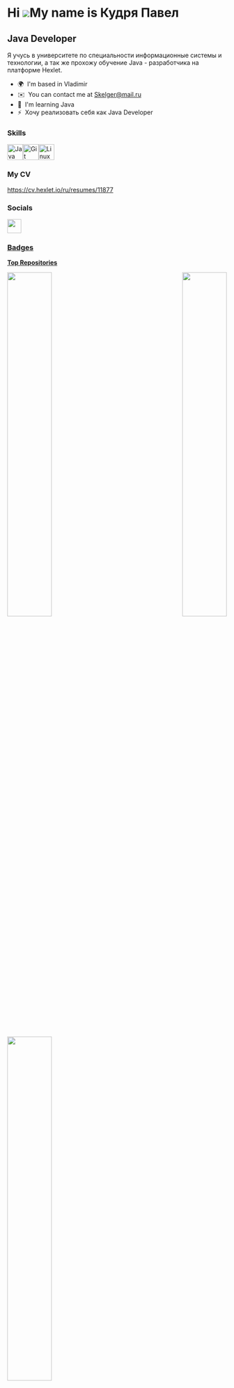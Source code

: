 Hi ![](https://user-images.githubusercontent.com/18350557/176309783-0785949b-9127-417c-8b55-ab5a4333674e.gif)My name is Кудря Павел
===================================================================================================================================

Java Developer
--------------

Я учусь в университете по специальности информационные системы и технологии, а так же прохожу обучение Java - разработчика на платформе Hexlet.

* 🌍  I'm based in Vladimir
* ✉️  You can contact me at [Skelger@mail.ru](mailto:Skelger@mail.ru)
* 🧠  I'm learning Java
* ⚡  Хочу реализовать себя как Java Developer

### Skills


<p align="left">
<a href="https://www.oracle.com/java/" target="_blank" rel="noreferrer"><img src="https://raw.githubusercontent.com/danielcranney/readme-generator/main/public/icons/skills/java-colored.svg" width="36" height="36" alt="Java" /></a><a href="https://git-scm.com/" target="_blank" rel="noreferrer"><img src="https://raw.githubusercontent.com/danielcranney/readme-generator/main/public/icons/skills/git-colored.svg" width="36" height="36" alt="Git" /></a><a href="https://www.linux.org" target="_blank" rel="noreferrer"><img src="https://raw.githubusercontent.com/danielcranney/readme-generator/main/public/icons/skills/linux-colored.svg" width="36" height="36" alt="Linux" /></a>
</p>

### My CV

https://cv.hexlet.io/ru/resumes/11877

### Socials

<p align="left"> <a href="https://www.github.com/Kudrya33" target="_blank" rel="noreferrer"> <picture> <source media="(prefers-color-scheme: dark)" srcset="https://raw.githubusercontent.com/danielcranney/readme-generator/main/public/icons/socials/github-dark.svg" /> <source media="(prefers-color-scheme: light)" srcset="https://raw.githubusercontent.com/danielcranney/readme-generator/main/public/icons/socials/github.svg" /> <img src="https://raw.githubusercontent.com/danielcranney/readme-generator/main/public/icons/socials/github.svg" width="32" height="32" /> </picture> </a></p>

<p align="left"> <a href="t.me/FixKPA" target="_blank" rel="noreferrer">

### Badges

<b>Top Repositories</b>

<div width="100%" align="center"><a href="https://github.com/Kudrya33/Mind-games" align="left"><img align="left" width="45%" src="https://github-readme-stats.vercel.app/api/pin/?username=Kudrya33&repo=Mind-games&title_color=0891b2&text_color=ffffff&icon_color=0891b2&bg_color=1c1917&hide_border=true&locale=en" /></a><a href="https://github.com/Kudrya33/Validator" align="right"><img align="right" width="45%" src="https://github-readme-stats.vercel.app/api/pin/?username=Kudrya33&repo=Validator&title_color=0891b2&text_color=ffffff&icon_color=0891b2&bg_color=1c1917&hide_border=true&locale=en" /></a></div><br /><br /><br /><br /><br /><br /><br />

<br /><br /><br /><br /><br />

<div width="100%" align="center"><a href="https://github.com/Kudrya33/Gendiff" align="left"><img align="left" width="45%" src="https://github-readme-stats.vercel.app/api/pin/?username=Kudrya33&repo=Gendiff&title_color=0891b2&text_color=ffffff&icon_color=0891b2&bg_color=1c1917&hide_border=true&locale=en" /></a></div>
